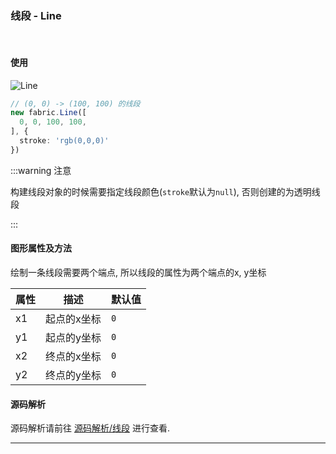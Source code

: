 ### 线段 - Line
<br/>

#### 使用

<Image src="https://s2.loli.net/2022/11/30/1R473TblgaAhyeZ.png" title="Line" />

```typescript
// (0, 0) -> (100, 100) 的线段
new fabric.Line([
  0, 0, 100, 100,
], {
  stroke: 'rgb(0,0,0)'
})
```

:::warning 注意

构建线段对象的时候需要指定线段颜色(`stroke`默认为`null`), 否则创建的为透明线段

:::

#### 图形属性及方法

绘制一条线段需要两个端点, 所以线段的属性为两个端点的x, y坐标

| 属性  | 描述     | 默认值 |
|-----|--------|-----|
| x1  | 起点的x坐标 | `0` |
| y1  | 起点的y坐标 | `0` |
| x2  | 终点的x坐标 | `0` |
| y2  | 终点的y坐标 | `0` |

#### 源码解析

源码解析请前往 [源码解析/线段](../source/line.md) 进行查看.

---
